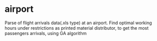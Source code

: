 # airport
Parse of flight arrivals data(.xls type) at an airport.
Find optimal working hours under restrictions as printed material distributor, to get the most passengers arrivals,
using GA algorithm

